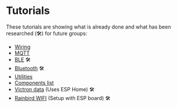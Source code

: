 # Tutorials

These tutorials are showing what is already done and what has been researched (🛠️) for future groups:

- [Wiring](./wiring.md)
- [MQTT](./mqtt.md)
- [BLE](./ble.md) 🛠️
- [Bluetooth](./bluetooth.md) 🛠️
- [Utilities](./utilities.md)
- [Components list](./components_list.md)
- [Victron data](https://github.com/KinDR007/VictronMPPT-ESPHOME?tab=readme-ov-file) (Uses ESP Home) 🛠️
- [Rainbird WIFI](https://github.com/allenporter/pyrainbird) (Setup with ESP board) 🛠️


